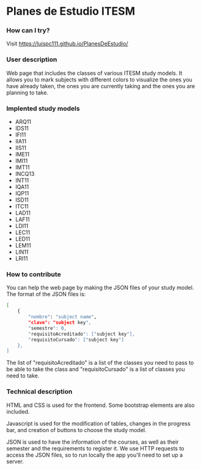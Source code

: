 # Planes de Estudio ITESM

### How can I try?
Visit https://luispc111.github.io/PlanesDeEstudio/

### User description

Web page that includes the classes of various ITESM study models. It allows you to mark subjects with different colors to visualize the ones you have already taken, the ones you are currently taking and the ones you are planning to take.

### Implented study models

- ARQ11
- IDS11
- IFI11
- IIA11
- IIS11
- IME11
- IMI11
- IMT11
- INCQ13
- INT11
- IQA11
- IQP11
- ISD11
- ITC11
- LAD11
- LAF11
- LDI11
- LEC11
- LED11
- LEM11
- LIN11
- LRI11

### How to contribute

You can help the web page by making the JSON files of your study model. The format of the JSON files is:

```bash
[
    {
        "nombre": "subject name",
        "clave": "subject key",
        "semestre": 0,
        "requisitoAcreditado": ["subject key"],
        "requisitoCursado": ["subject key"]
    },
]
```

The list of "requisitoAcreditado" is a list of the classes you need to pass to be able to take the class and "requisitoCursado" is a list of classes you need to take.

### Technical description

HTML and CSS is used for the frontend. Some bootstrap elements are also included. 

Javascript is used for the modification of tables, changes in the progress bar, and creation of buttons to choose the study model.

JSON is used to have the information of the courses, as well as their semester and the requirements to register it. We use HTTP requests to access the JSON files, so to run locally the app you'll need to set up a server.
